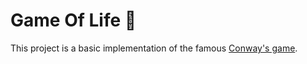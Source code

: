 # Game Of Life 👾

This project is a basic implementation of the famous [Conway's game](https://en.wikipedia.org/wiki/Conway%27s_Game_of_Life).
